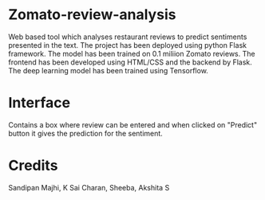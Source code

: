 # Zomato-review-analysis

Web based tool which analyses restaurant reviews to predict sentiments presented in the text. The project has been deployed using python Flask framework. The model has been trained on 0.1 miliion Zomato reviews. The frontend has been developed using HTML/CSS and the backend by Flask. The deep learning model has been trained using Tensorflow.

# Interface

Contains a box where review can be entered and when clicked on "Predict" button it gives the prediction for the sentiment.

# Credits

Sandipan Majhi, K Sai Charan, Sheeba, Akshita S
